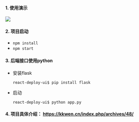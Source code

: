 #### 1. 使用演示

![](https://download.kkwen.cn/img/react/react-deploy-ui/react-deploy-ui.gif)

#### 2. 项目启动

- `npm install`
- `npm start`

#### 3. 后端接口使用python

- 安装flask

  ```
  react-deploy-ui$ pip install flask
  ```

- 启动

  ```
  react-deploy-ui$ python app.py
  ```

#### 4. 项目具体介绍： https://kkwen.cn/index.php/archives/48/